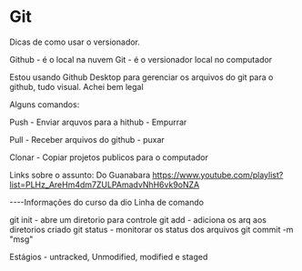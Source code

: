 # Git

Dicas de como usar o versionador.

Github - é o local na nuvem
Git - é o versionador local no computador

Estou usando Github Desktop para gerenciar os arquivos do git para o github, tudo visual. Achei bem legal

Alguns comandos:

Push - Enviar arquvos para a hithub - Empurrar
 
Pull - Receber arquivos do github - puxar

Clonar - Copiar projetos publicos para o computador

Links sobre o assunto:
Do Guanabara
https://www.youtube.com/playlist?list=PLHz_AreHm4dm7ZULPAmadvNhH6vk9oNZA

----Informações do curso da dio 
Linha de comando

git init - abre um diretorio para controle
git add - adiciona os arq aos diretorios criado
git status - monitorar os status dos arquivos
git commit -m "msg"

Estágios - untracked, Unmodified, modified e staged
